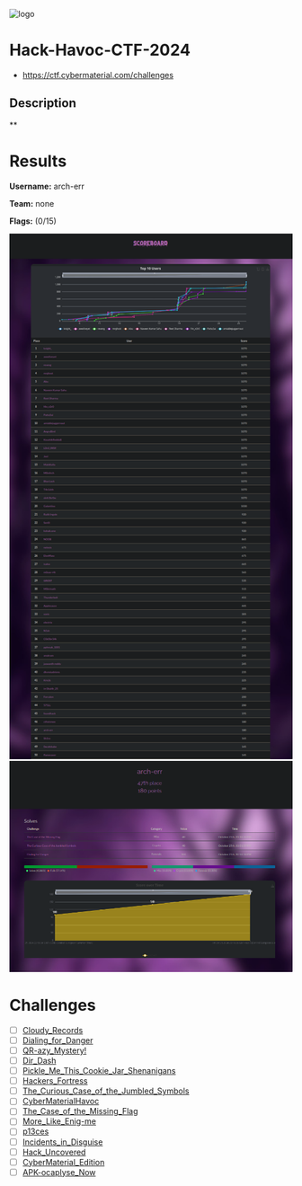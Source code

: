 ![logo](assets/logo.png)

# Hack-Havoc-CTF-2024
- https://ctf.cybermaterial.com/challenges

## Description
**


# Results
**Username:** arch-err

**Team:** none


**Flags:** (0/15)

![ ](assets/scoreboard.png)
![ ](assets/team-score.png)


# Challenges
- [ ] [Cloudy_Records](Cloudy_Records)
- [ ] [Dialing_for_Danger](Dialing_for_Danger)
- [ ] [QR-azy_Mystery!](QR-azy_Mystery!)
- [ ] [Dir_Dash](Dir_Dash)
- [ ] [Pickle_Me_This_Cookie_Jar_Shenanigans](Pickle_Me_This_Cookie_Jar_Shenanigans)
- [ ] [Hackers_Fortress](Hackers_Fortress)
- [ ] [The_Curious_Case_of_the_Jumbled_Symbols](The_Curious_Case_of_the_Jumbled_Symbols)
- [ ] [CyberMaterialHavoc](CyberMaterialHavoc)
- [ ] [The_Case_of_the_Missing_Flag](The_Case_of_the_Missing_Flag)
- [ ] [More_Like_Enig-me](More_Like_Enig-me)
- [ ] [p13ces](p13ces)
- [ ] [Incidents_in_Disguise](Incidents_in_Disguise)
- [ ] [Hack_Uncovered](Hack_Uncovered)
- [ ] [CyberMaterial_Edition](CyberMaterial_Edition)
- [ ] [APK-ocaplyse_Now](APK-ocaplyse_Now)
